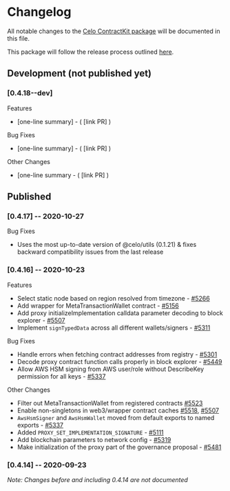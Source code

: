 # Changelog
All notable changes to the [Celo ContractKit package](https://www.npmjs.com/package/@celo/contractkit) will be documented in this file. 

This package will follow the release process outlined [here](https://docs.celo.org/community/release-process).


## Development (not published yet)
### **[0.4.18--dev]**
Features
- [one-line summary] - ( [link PR] )

Bug Fixes
- [one-line summary] - ( [link PR] )

Other Changes
- [one-line summary - ( [link PR] )

## Published

### **[0.4.17]** -- 2020-10-27
Bug Fixes
- Uses the most up-to-date version of @celo/utils (0.1.21) & fixes backward compatibility issues from the last release

### **[0.4.16]** -- 2020-10-23
Features
- Select static node based on region resolved from timezone - [#5266](https://github.com/celo-org/celo-monorepo/pull/5266)
- Add wrapper for MetaTransactionWallet contract - [#5156](https://github.com/celo-org/celo-monorepo/pull/5156)
- Add proxy initializeImplementation calldata parameter decoding to block explorer - [#5507](https://github.com/celo-org/celo-monorepo/pull/5507)
- Implement `signTypedData` across all different wallets/signers - [#5311](https://github.com/celo-org/celo-monorepo/pull/5311)

Bug Fixes
- Handle errors when fetching contract addresses from registry - [#5301](https://github.com/celo-org/celo-monorepo/pull/5301)
- Decode proxy contract function calls properly in block explorer - [#5449](https://github.com/celo-org/celo-monorepo/pull/5449)
- Allow AWS HSM signing from AWS user/role without DescribeKey permission for all keys - [#5337](https://github.com/celo-org/celo-monorepo/pull/5337)

Other Changes
- Filter out MetaTransactionWallet from registered contracts [#5523](https://github.com/celo-org/celo-monorepo/pull/5523)
- Enable non-singletons in web3/wrapper contract caches [#5518](https://github.com/celo-org/celo-monorepo/pull/5518), [#5507](https://github.com/celo-org/celo-monorepo/pull/5507)
- `AwsHsmSigner` and `AwsHsmWallet` moved from default exports to named exports - [#5337](https://github.com/celo-org/celo-monorepo/pull/5337)
- Added `PROXY_SET_IMPLEMENTATION_SIGNATURE` - [#5111](https://github.com/celo-org/celo-monorepo/pull/5111)
- Add blockchain parameters to network config - [#5319](https://github.com/celo-org/celo-monorepo/pull/5319)
- Make initialization of the proxy part of the governance proposal - [#5481](https://github.com/celo-org/celo-monorepo/pull/5481)

### **[0.4.14]** -- 2020-09-23
_Note: Changes before and including 0.4.14 are not documented_
